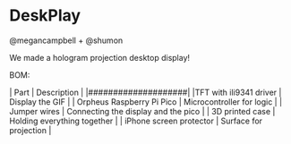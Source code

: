 # DeskPlay
@megancampbell + @shumon 

We made a hologram projection desktop display! 






BOM:

| Part | Description |
|####################|
|TFT with ili9341 driver | Display the GIF |
| Orpheus Raspberry Pi Pico | Microcontroller for logic |
| Jumper wires | Connecting the display and the pico |
| 3D printed case | Holding everything together |
| iPhone screen protector | Surface for projection |
